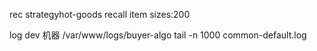 rec strategyhot-goods recall item sizes:200

log dev 机器
/var/www/logs/buyer-algo
tail -n 1000 common-default.log